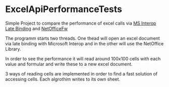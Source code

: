 # ExcelApiPerformanceTests
Simple Project to compare the performance of excel calls via [MS Interop Late Binding](https://msdn.microsoft.com/library/microsoft.office.interop.excel.aspx) and [NetOfficeFw](https://github.com/NetOfficeFw/NetOffice)

The programm starts two threads. One thead will open an excel document via late binding with Microsoft Interop and in the other will use the NetOffice Library.

In order to see the performance it will read around 100x100 cells with each value and formular and write these to a new excel document.

3 ways of reading cells are implemented in order to find a fast solution of accessing cells. Each algrothim writes to its own sheet.
